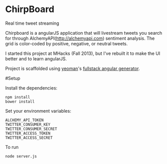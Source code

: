 ChirpBoard
==========

Real time tweet streaming

Chirpboard is a angularJS application that will livestream tweets you search for through AlchemyAPI(http://alchemyapi.com) sentiment analysis. The grid is color-coded by positive, negative, or neutral tweets.

I started this project at MHacks (Fall 2013), but I've rebuilt it to make the UI better and to learn angularJS.

Project is scaffolded using [yeoman](http://yeoman.io)'s [fullstack angular generator](https://github.com/DaftMonk/generator-angular-fullstack).

#Setup

Install the dependencies:

	npm install
	bower install

Set your environment variables:

	ALCHEMY_API_TOKEN
	TWITTER_CONSUMER_KEY
	TWITTER_CONSUMER_SECRET
	TWITTER_ACCESS_TOKEN
	TWITTER_ACCESS_SECRET

To run

	node server.js
